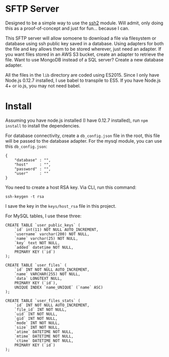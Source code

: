 SFTP Server
====

Designed to be a simple way to use the [ssh2](https://www.npmjs.com/package/ssh2) module.
Will admit, only doing this as a proof-of-concept and just for fun... because I can.

This SFTP server will allow somoene to download a file via filesystem or database
using ssh public key saved in a database. Using adapters for both the file and key
allows them to be stored wherever, just need an adapter. If you want files stored
in an AWS S3 bucket, create an adapter to retrieve the file. Want to use MongoDB
instead of a SQL server? Create a new database adapter.

All the files in the `lib` directory are coded using ES2015. Since I only have
Node.js 0.12.7 installed, I use babel to transpile to ES5. If you have Node.js
4+ or io.js, you may not need babel.

Install
===

Assuming you have node.js installed (I have 0.12.7 installed), run `npm install`
to install the dependencies.

For database connectivity, create a `db_config.json` file in the root, this file
will be passed to the database adapter. For the mysql module, you can use this
`db_config.json`:

    {
        "database" : "",
        "host"     : "",
        "password" : "",
        "user"     : ""
    }

You need to create a host RSA key. Via CLI, run this command:

    ssh-keygen -t rsa

I save the key in the `keys/host_rsa` file in this project.

For MySQL tables, I use these three:

    CREATE TABLE `user_public_keys` (
        `id` int(11) NOT NULL AUTO_INCREMENT,
        `username` varchar(200) NOT NULL,
        `name` varchar(25) NOT NULL,
        `key` text NOT NULL,
        `added` datetime NOT NULL,
        PRIMARY KEY (`id`)
    );

    CREATE TABLE `user_files` (
        `id` INT NOT NULL AUTO_INCREMENT,
        `name` VARCHAR(255) NOT NULL,
        `data` LONGTEXT NULL,
        PRIMARY KEY (`id`),
        UNIQUE INDEX `name_UNIQUE` (`name` ASC)
    );

    CREATE TABLE `user_files_stats` (
        `id` INT NOT NULL AUTO_INCREMENT,
        `file_id` INT NOT NULL,
        `uid` INT NOT NULL,
        `gid` INT NOT NULL,
        `mode` INT NOT NULL,
        `size` INT NOT NULL,
        `atime` DATETIME NOT NULL,
        `mtime` DATETIME NOT NULL,
        `ctime` DATETIME NOT NULL,
        PRIMARY KEY (`id`)
    );
